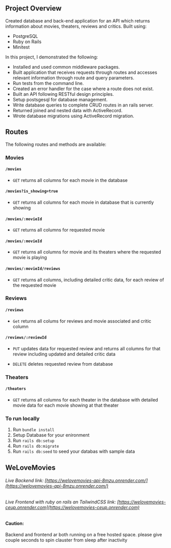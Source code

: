 ## Project Overview

Created database and back-end application for an API which returns information about movies, theaters, reviews and critics.
Built using:

- PostgreSQL
- Ruby on Rails
- Minitest

In this project, I demonstrated the following:

- Installed and used common middleware packages.
- Built application that receives requests through routes and accesses relevant information through route and query parameters.
- Run tests from the command line.
- Created an error handler for the case where a route does not exist.
- Built an API following RESTful design principles.
- Setup postsgesql for database management.
- Write database queries to complete CRUD routes in an rails server.
- Returned joined and nested data with ActiveRecord.
- Wrote database migrations using ActiveRecord migration.

## Routes

The following routes and methods are available:

### Movies

#### `/movies`

- `GET` returns all columns for each movie in the database

#### `/movies?is_showing=true`

- `GET` returns all columns for each movie in database that is currently showing

#### `/movies/:movieId`

- `GET` returns all columns for requested movie

#### `/movies/:movieId`

- `GET` returns all columns for movie and its theaters where the requested movie is playing

#### `/movies/:movieId/reviews`

- `GET` returns all columns, including detailed critic data, for each review of the requested movie

### Reviews

#### `/reviews`
- `Get` returns all colums for reviews and movie associated and critic column

#### `/reviews/:reviewId`

- `PUT` updates data for requested review and returns all columns for that review including updated and detailed critic data

* `DELETE` deletes requested review from database

### Theaters

#### `/theaters`

- `GET` returns all columns for each theater in the database with detailed movie data for each movie showing at that theater

### To run locally

1. Run `bundle install`
2. Setup Database for your enironment
3. Run `rails db:setup`
4. Run `rails db:migrate`
5. Run `rails db:seed` to seed your databas with sample data
## WeLoveMovies
###### Live Backend link: [https://welovemovies-api-8mzu.onrender.com/](https://welovemovies-api-8mzu.onrender.com/)

###### Live Frontend with ruby on rails an TailwindCSS link: [https://welovemovies-ceup.onrender.com](https://welovemovies-ceup.onrender.com)


#### Caution: 
Backend and frontend ar both running on a free hosted space. please give couple seconds to spin clauster from sleep after inactivity



